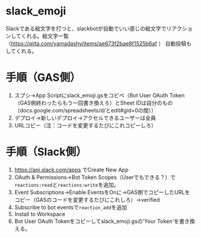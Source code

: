 # slack_emoji
Slackである絵文字を打つと、slackbotが自動でいい感じの絵文字でリアクションしてくれる。絵文字一覧（https://qiita.com/yamadashy/items/ae673f2bae8f1525b6af ）
自動投稿もしてくれる。


# 手順（GAS側）
1. スプシ→App Scriptにslack_emoji.gsをコピペ（Bot User OAuth Token（GAS側終わったらもう一回書き換えろ）とSheet IDは自分のもの（docs.google.com/spreadsheets/d/とedit#gid=0の間））
2. デプロイ→新しいデプロイ→アクセルできるユーザーは全員
3. URLコピー（注：コードを変更するたびにこれコピーしろ）

# 手順（Slack側）
1. https://api.slack.com/apps でCreate New App
3. OAuth & Permissions→Bot Token Scopes（Userでもできる？）で`reactions:read`と`reactions:write`を追加。
4. Event Subscriptions→Enable EventsをOnに→GAS側でコピーしたURLをコピー（GASのコードを変更するたびにこれしろ）→verified
5. Subscribe to bot eventsで`reaction_add`を追加
6. Install to Workspace
7. Bot User OAuth Tokenをコピーしてslack_emoji.gsの'Your Token'を書き換える。
